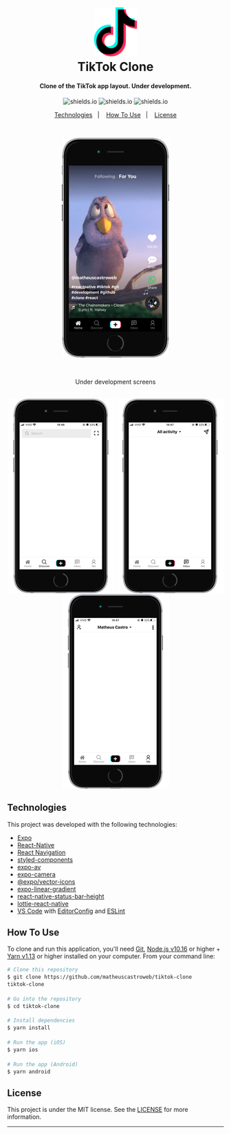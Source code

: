 <h1 align="center">
<img alt="tiktokclone" title="tiktokclone" src=".github/tiktok.png" width="100px" />
    <br>
    TikTok Clone
</h1>

<h4 align="center">
Clone of the TikTok app layout. Under development.
</h4>

<p align="center">

  <img alt="shields.io" src="https://img.shields.io/github/repo-size/matheuscastroweb/tiktok-clone" />
  <img alt="shields.io" src="https://img.shields.io/github/issues/matheuscastroweb/tiktok-clone" />
   <img alt="shields.io" src="https://img.shields.io/github/license/matheuscastroweb/tiktok-clone" />

</p>

<p align="center">
  <a href="#technologies">Technologies</a>&nbsp;&nbsp;&nbsp;|&nbsp;&nbsp;&nbsp;
  <a href="#how-to-use">How To Use</a>&nbsp;&nbsp;&nbsp;|&nbsp;&nbsp;&nbsp;
  <a href="#license">License</a>
</p>
<br>
<p align="center">
 <img alt="tiktokclonepreview" title="tiktokclonepreview" src=".github/preview-01.png" /><br>
</p>
<br>
<p align="center">
  Under development screens
</p>

<p align="center">
 <br>
   <img alt="discover" title="discover" src=".github/preview-04.png" />
  <img alt="inbox" title="inbox" src=".github/preview-02.png"/>
 <img alt="me" title="me" src=".github/preview-03.png" />
</p>

## Technologies

This project was developed with the following technologies:

- [Expo](https://expo.io/)
- [React-Native](https://facebook.github.io/react-native/)
- [React Navigation](https://reactnavigation.org/)
- [styled-components](https://www.styled-components.com/)
- [expo-av](https://docs.expo.io/versions/latest/sdk/av/)
- [expo-camera](https://docs.expo.io/versions/latest/sdk/camera/)
- [@expo/vector-icons](https://expo.github.io/vector-icons/)
- [expo-linear-gradient](https://docs.expo.io/versions/latest/sdk/linear-gradient/)
- [react-native-status-bar-height](https://github.com/ovr/react-native-status-bar-height)
- [lottie-react-native](https://docs.expo.io/versions/latest/sdk/lottie/)
- [VS Code][vc] with [EditorConfig][vceditconfig] and [ESLint][vceslint]

## How To Use

To clone and run this application, you'll need [Git](https://git-scm.com), [Node.js v10.16][nodejs] or higher + [Yarn v1.13][yarn] or higher installed on your computer. From your command line:

```bash
# Clone this repository
$ git clone https://github.com/matheuscastroweb/tiktok-clone
tiktok-clone

# Go into the repository
$ cd tiktok-clone

# Install dependencies
$ yarn install

# Run the app (iOS)
$ yarn ios

# Run the app (Android)
$ yarn android
```

## License

This project is under the MIT license. See the [LICENSE](https://github.com/matheuscastroweb/tiktok-clone/blob/master/LICENSE) for more information.

---

[nodejs]: https://nodejs.org/
[yarn]: https://yarnpkg.com/
[vc]: https://code.visualstudio.com/
[vceditconfig]: https://marketplace.visualstudio.com/items?itemName=EditorConfig.EditorConfig
[vceslint]: https://marketplace.visualstudio.com/items?itemName=dbaeumer.vscode-eslint
